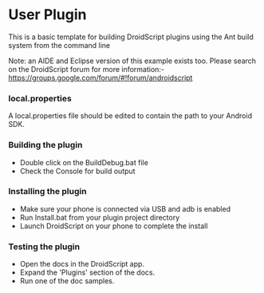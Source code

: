 # User Plugin

This is a basic template for building DroidScript plugins using the Ant build system from the command line

Note: an AIDE and Eclipse version of this example exists too. Please search on the DroidScript forum for more information:- 
https://groups.google.com/forum/#!forum/androidscript

### local.properties

A local.properties file should be edited to contain the path to your Android SDK.

### Building the plugin
- Double click on the BuildDebug.bat file
- Check the Console for build output

### Installing the plugin
- Make sure your phone is connected via USB and adb is enabled
- Run Install.bat from your plugin project directory
- Launch DroidScript on your phone to complete the install

### Testing the plugin
- Open the docs in the DroidScript app.
- Expand the 'Plugins' section of the docs.
- Run one of the doc samples.

